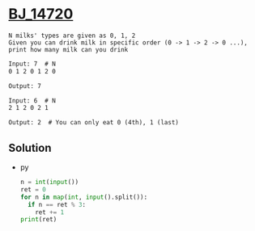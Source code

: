 # [BJ_14720](https://acmicpc.net/problem/14720)

```en
N milks' types are given as 0, 1, 2
Given you can drink milk in specific order (0 -> 1 -> 2 -> 0 ...), print how many milk can you drink
```

```txt
Input: 7  # N
0 1 2 0 1 2 0

Output: 7

Input: 6  # N
2 1 2 0 2 1

Output: 2  # You can only eat 0 (4th), 1 (last)
```

## Solution

* py

  ```py
  n = int(input())
  ret = 0
  for n in map(int, input().split()):
    if n == ret % 3:
      ret += 1
  print(ret)
  ```
